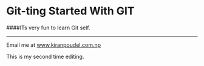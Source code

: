 # Git-ting Started With GIT
####ITs very fun to learn Git self.

---

Email me at www.kiranpoudel.com.np


This is my second time editing.